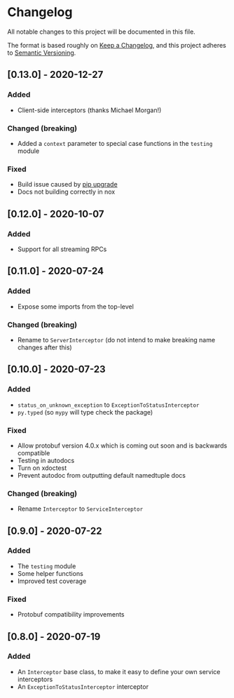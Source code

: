 # Changelog
All notable changes to this project will be documented in this file.

The format is based roughly on [Keep a Changelog](https://keepachangelog.com/en/1.0.0/),
and this project adheres to [Semantic Versioning](https://semver.org/spec/v2.0.0.html).

## [0.13.0] - 2020-12-27
### Added
- Client-side interceptors (thanks Michael Morgan!)

### Changed (breaking)
- Added a `context` parameter to special case functions in the `testing` module

### Fixed
- Build issue caused by [pip upgrade](https://github.com/cjolowicz/hypermodern-python/issues/174#issuecomment-745364836)
- Docs not building correctly in nox

## [0.12.0] - 2020-10-07
### Added
- Support for all streaming RPCs

## [0.11.0] - 2020-07-24
### Added
- Expose some imports from the top-level

### Changed (breaking)
- Rename to `ServerInterceptor` (do not intend to make breaking name changes after this)

## [0.10.0] - 2020-07-23
### Added
- `status_on_unknown_exception` to `ExceptionToStatusInterceptor`
- `py.typed` (so `mypy` will type check the package)

### Fixed
- Allow protobuf version 4.0.x which is coming out soon and is backwards compatible
- Testing in autodocs
- Turn on xdoctest
- Prevent autodoc from outputting default namedtuple docs

### Changed (breaking)
- Rename `Interceptor` to `ServiceInterceptor`

## [0.9.0] - 2020-07-22
### Added
- The `testing` module
- Some helper functions
- Improved test coverage

### Fixed
- Protobuf compatibility improvements

## [0.8.0] - 2020-07-19
### Added
- An `Interceptor` base class, to make it easy to define your own service interceptors
- An `ExceptionToStatusInterceptor` interceptor
